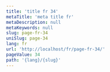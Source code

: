 ```yaml
---
title: 'title fr 34'
metaTitle: 'meta title fr'
metaDescription: null
metaKeywords: null
slug: page-fr-34
uniSlug: page-34
lang: fr
url: 'http://localhost/fr/page-fr-34/'
pageValue: 34
path: '{lang}/{slug}'
---
```

